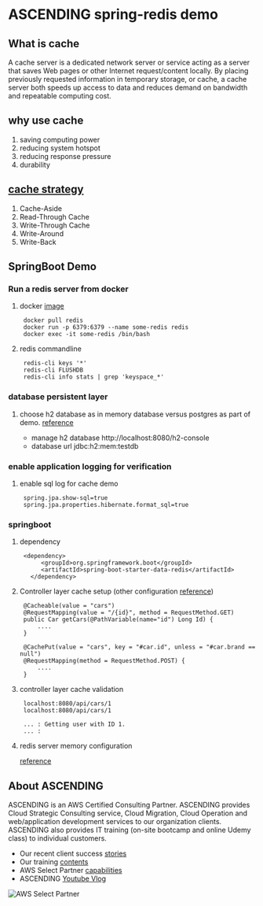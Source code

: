 # ASCENDING spring-redis demo

## What is cache
A cache server is a dedicated network server or service acting as a server that saves Web pages or other Internet request/content locally. 
By placing previously requested information in temporary storage, or cache, 
a cache server both speeds up access to data and reduces demand on bandwidth and repeatable computing cost.

## why use cache
1. saving computing power
1. reducing system hotspot
1. reducing response pressure
1. durability

## [cache strategy](https://codeahoy.com/2017/08/11/caching-strategies-and-how-to-choose-the-right-one/)
1. Cache-Aside
1. Read-Through Cache
1. Write-Through Cache
1. Write-Around
1. Write-Back


## SpringBoot Demo

### Run a redis server from docker

1. docker [image](https://hub.docker.com/_/redis)

        docker pull redis
        docker run -p 6379:6379 --name some-redis redis
        docker exec -it some-redis /bin/bash

1. redis commandline

        redis-cli keys '*'
        redis-cli FLUSHDB
        redis-cli info stats | grep 'keyspace_*'
        
### database persistent layer

1. choose h2 database as in memory database versus postgres as part of demo. [reference](https://www.springboottutorial.com/spring-boot-and-h2-in-memory-database)
   
   -  manage h2 database http://localhost:8080/h2-console 
   -  database url jdbc:h2:mem:testdb

### enable application logging for verification

1. enable sql log for cache demo
    
        spring.jpa.show-sql=true
        spring.jpa.properties.hibernate.format_sql=true


### springboot

1. dependency

        <dependency>
             <groupId>org.springframework.boot</groupId>
             <artifactId>spring-boot-starter-data-redis</artifactId>
          </dependency>
          
1. Controller layer cache setup (other configuration [reference](https://www.baeldung.com/spring-cache-tutorial))

        @Cacheable(value = "cars")
        @RequestMapping(value = "/{id}", method = RequestMethod.GET)
        public Car getCars(@PathVariable(name="id") Long Id) {
            ....
        }
        
        @CachePut(value = "cars", key = "#car.id", unless = "#car.brand == null")
        @RequestMapping(method = RequestMethod.POST) {
            ....
        }
          
1. controller layer cache validation
    
        localhost:8080/api/cars/1
        localhost:8080/api/cars/1

        ... : Getting user with ID 1.
        ... : 

1. redis server memory configuration

    [reference](https://medium.com/@MatthewFTech/spring-boot-cache-with-redis-56026f7da83a)



## About ASCENDING
ASCENDING is an AWS Certified Consulting Partner. ASCENDING provides Cloud Strategic Consulting service, Cloud Migration, Cloud Operation and web/application development services to our organization clients. ASCENDING also provides IT training (on-site bootcamp and online Udemy class) to individual customers. 
* Our recent client success [stories](https://ascendingdc.com/clientssuccesses)
* Our training [contents](https://ascendingdc.com/services/training)
* AWS Select Partner [capabilities](https://aws.amazon.com/partners/find/partnerdetails/?n=ASCENDING%20LLC&id=0010L00001v2JNtQAM)
* ASCENDING [Youtube Vlog](https://www.youtube.com/channel/UCi5_sn38igXkk-4hsR0JGtw/)

![AWS Select Partner](https://ascendingdc.com/static/media/asc_frugalops_part2_pic2.4a1c27d4.jpg)
